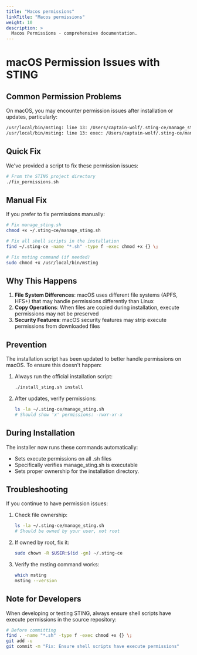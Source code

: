 ```yaml
---
title: "Macos permissions"
linkTitle: "Macos permissions"
weight: 10
description: >
  Macos Permissions - comprehensive documentation.
---
```


# macOS Permission Issues with STING

## Common Permission Problems

On macOS, you may encounter permission issues after installation or updates, particularly:

```bash
/usr/local/bin/msting: line 13: /Users/captain-wolf/.sting-ce/manage_sting.sh: Permission denied
/usr/local/bin/msting: line 13: exec: /Users/captain-wolf/.sting-ce/manage_sting.sh: cannot execute: Undefined error: 0
```

## Quick Fix

We've provided a script to fix these permission issues:

```bash
# From the STING project directory
./fix_permissions.sh
```

## Manual Fix

If you prefer to fix permissions manually:

```bash
# Fix manage_sting.sh
chmod +x ~/.sting-ce/manage_sting.sh

# Fix all shell scripts in the installation
find ~/.sting-ce -name "*.sh" -type f -exec chmod +x {} \;

# Fix msting command (if needed)
sudo chmod +x /usr/local/bin/msting
```

## Why This Happens

1. **File System Differences**: macOS uses different file systems (APFS, HFS+) that may handle permissions differently than Linux
2. **Copy Operations**: When files are copied during installation, execute permissions may not be preserved
3. **Security Features**: macOS security features may strip execute permissions from downloaded files

## Prevention

The installation script has been updated to better handle permissions on macOS. To ensure this doesn't happen:

1. Always run the official installation script:
   ```bash
   ./install_sting.sh install
   ```

2. After updates, verify permissions:
   ```bash
   ls -la ~/.sting-ce/manage_sting.sh
   # Should show 'x' permissions: -rwxr-xr-x
   ```

## During Installation

The installer now runs these commands automatically:
- Sets execute permissions on all .sh files
- Specifically verifies manage_sting.sh is executable
- Sets proper ownership for the installation directory.

## Troubleshooting

If you continue to have permission issues:

1. Check file ownership:
   ```bash
   ls -la ~/.sting-ce/manage_sting.sh
   # Should be owned by your user, not root
   ```

2. If owned by root, fix it:
   ```bash
   sudo chown -R $USER:$(id -gn) ~/.sting-ce
   ```

3. Verify the msting command works:
   ```bash
   which msting
   msting --version
   ```

## Note for Developers

When developing or testing STING, always ensure shell scripts have execute permissions in the source repository:

```bash
# Before committing
find . -name "*.sh" -type f -exec chmod +x {} \;
git add -u
git commit -m "Fix: Ensure shell scripts have execute permissions"
```